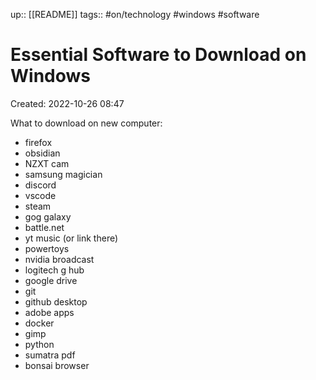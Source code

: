 up:: [[README]]
tags:: #on/technology #windows #software

# Essential Software to Download on Windows
Created: 2022-10-26 08:47

What to download on new computer:
- firefox
- obsidian
- NZXT cam
- samsung magician
- discord
- vscode
- steam
- gog galaxy
- battle.net
- yt music (or link there)
- powertoys
- nvidia broadcast
- logitech g hub
- google drive
- git
- github desktop
- adobe apps
- docker
- gimp
- python
- sumatra pdf
- bonsai browser